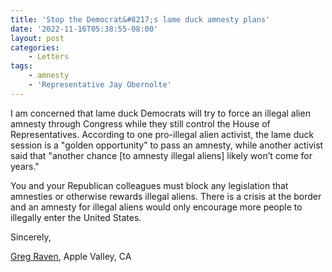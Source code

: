 ```yaml
---
title: 'Stop the Democrat&#8217;s lame duck amnesty plans'
date: '2022-11-16T05:38:55-08:00'
layout: post
categories:
    - Letters
tags:
    - amnesty
    - 'Representative Jay Obernolte'
---
```


I am concerned that lame duck Democrats will try to force an illegal alien amnesty through Congress while they still control the House of Representatives. According to one pro-illegal alien activist, the lame duck session is a "golden opportunity" to pass an amnesty, while another activist said that "another chance \[to amnesty illegal aliens\] likely won’t come for years."

You and your Republican colleagues must block any legislation that amnesties or otherwise rewards illegal aliens. There is a crisis at the border and an amnesty for illegal aliens would only encourage more people to illegally enter the United States.

Sincerely,

[Greg Raven](https://www.gregraven.org/), Apple Valley, CA